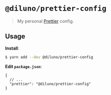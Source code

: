 # `@diluno/prettier-config`

> My personal [Prettier](https://prettier.io) config.

## Usage

**Install**:

```bash
$ yarn add --dev @diluno/prettier-config
```

**Edit `package.json`**:

```jsonc
{
  // ...
  "prettier": "@diluno/prettier-config"
}
```
